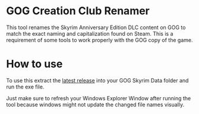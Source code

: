 # GOG Creation Club Renamer

This tool renames the Skyrim Anniversary Edition DLC content on GOG to match the exact naming and capitalization found on Steam. This is a requirement of some tools to work properly with the GOG copy of the game.

# How to use

To use this extract the [latest release](https://github.com/EzioTheDeadPoet/GOG_CreationClub_Renamer/releases/latest) into your GOG Skyrim Data folder and run the exe file.

Just make sure to refresh your Windows Explorer Window after running the tool because windows might not update the changed file names visually.
